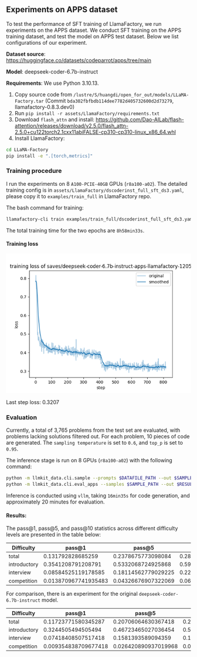 ## Experiments on APPS dataset

To test the performance of SFT training of LlamaFactory, we run experiments on the APPS dataset. We conduct SFT training on the APPS training dataset, and test the model on APPS test dataset. Below we list configurations of our experiment.

**Dataset source**: https://huggingface.co/datasets/codeparrot/apps/tree/main

**Model**: deepseek-coder-6.7b-instruct

**Requirements**: 
We use Python 3.10.13.
1. Copy source code from `/lustre/S/huangdi/open_for_out/models/LLaMA-Factory.tar` (Commit `bda302fbfbdb114dee7782d405732600d2d73279`, llamafactory-0.8.3.dev0)
2. Run `pip install -r assets/LlamaFactory/requirements.txt`
3. Download `flash_attn` and install: https://github.com/Dao-AILab/flash-attention/releases/download/v2.5.0/flash_attn-2.5.0+cu122torch2.1cxx11abiFALSE-cp310-cp310-linux_x86_64.whl
4. Install LlamaFactory:


```bash
cd LLaMA-Factory
pip install -e ".[torch,metrics]"
```

### Training procedure

I run the experiments on 8 `A100-PCIE-40GB` GPUs (`r8a100-a02`).
The detailed training config is in `assets/LlamaFactory/dscoderinst_full_sft_ds3.yaml`, please copy it to `examples/train_full` in LlamaFactory repo.

The bash command for training:

```bash
llamafactory-cli train examples/train_full/dscoderinst_full_sft_ds3.yaml
```

The total training time for the two epochs are `8h58min33s`.

#### Training loss

![Train loss](assets/LlamaFactory/training_loss.png)

Last step loss: 0.3207

### Evaluation

Currently, a total of 3,765 problems from the test set are evaluated, with problems lacking solutions filtered out. For each problem, 10 pieces of code are generated. The `sampling temperature` is set to `0.6`, and `top_p` is set to `0.95`. 

The inference stage is run on 8 GPUs (`r8a100-a02`) with the following command:

```bash
python -m llmkit_data.cli.sample --prompts $DATAFILE_PATH --out $SAMPLE_PATH --model $MODEL_PATH --gpu_per_model 1
python -m llmkit_data.cli.eval_apps --samples $SAMPLE_PATH --out $RESULT_PATH --apps $APPS_PATH
```
Inference is conducted using `vllm`, taking `16min35s` for code generation, and approximately 20 minutes for evaluation. 

#### Results:

The pass@1, pass@5, and pass@10 statistics across different difficulty levels are presented in the table below:

| Difficulty   | pass@1               | pass@5              | pass@10             |
| ------------ | -------------------- | ------------------- | ------------------- |
| total        | 0.131792828685259    | 0.2378675773098084  | 0.2836653386454183  |
| introductory | 0.3541208791208791   | 0.5332068724925868  | 0.5947802197802198  |
| interview    | 0.08584525119178585  | 0.18114562779029225 | 0.2258892555922259  |
| competition  | 0.013870967741935483 | 0.04326676907322069 | 0.06129032258064516 |


For comparison, there is an experiment for the original `deepseek-coder-6.7b-instruct` model. 

| Difficulty   | pass@1               | pass@5               | pass@10             |
| ------------ | -------------------- | -------------------- | ------------------- |
| total        | 0.11723771580345287  | 0.20706064630367418  | 0.24833997343957503 |
| introductory | 0.3244505494505494   | 0.46723465027036454  | 0.5260989010989011  |
| interview    | 0.07418408507517418  | 0.1581393589094359   | 0.19801980198019803 |
| competition  | 0.009354838709677418 | 0.026420890937019968 | 0.03870967741935484 |